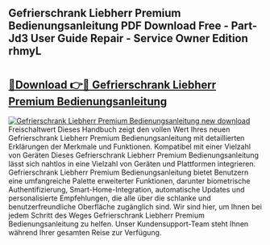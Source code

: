 ## Gefrierschrank Liebherr Premium Bedienungsanleitung PDF Download Free - Part-Jd3 User Guide Repair - Service Owner Edition rhmyL

# <h2><a href="http://df3hsv.blite.top/?on=Gefrierschrank+Liebherr+Premium+Bedienungsanleitung">🔗Download 👉🔴 Gefrierschrank Liebherr Premium Bedienungsanleitung</a></h2>

[![Gefrierschrank Liebherr Premium Bedienungsanleitung new download](https://i.imgur.com/lujVjoI.png)](http://df3hsv.blite.top/?on=Gefrierschrank+Liebherr+Premium+Bedienungsanleitung)
Freischaltwert Dieses Handbuch zeigt den vollen Wert Ihres neuen Gefrierschrank Liebherr Premium Bedienungsanleitung mit detaillierten Erklärungen der Merkmale und Funktionen. Kompatibel mit einer Vielzahl von Geräten Dieses Gefrierschrank Liebherr Premium Bedienungsanleitung lässt sich nahtlos in eine Vielzahl von Geräten und Plattformen integrieren. Gefrierschrank Liebherr Premium Bedienungsanleitung bietet Benutzern eine umfangreiche Palette erweiterter Funktionen, darunter biometrische Authentifizierung, Smart-Home-Integration, automatische Updates und personalisierte Empfehlungen, die alle über die schlanke und benutzerfreundliche Oberfläche zugänglich sind. Wir sind hier, um Ihnen bei jedem Schritt des Weges Gefrierschrank Liebherr Premium Bedienungsanleitung zu helfen. Unser Kundensupport-Team steht Ihnen während Ihrer gesamten Reise zur Verfügung.
